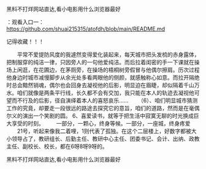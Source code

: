 黑料不打烊网站直达,看小电影用什么浏览器最好

：观看入口一：https://github.com/shuai215315/atofdh/blob/main/README.md


记得收藏！！！



　　平常不爱提防风度的我遽然变得爱化装起来，每天城市把头发梳的赤身露体，把制服穿的纯洁一律，只因旁人的一句他爱纯洁。而后拉着闺密的手一下课就在操场上闲逛，在花圃边，在茅厕旁，在操场的梧桐树旁假冒与他偶尔擦肩。历次过程他身边时城市减慢脚步从余光处多看两眼他的侧颜，就感触称心如意。而拉开隔绝时总会黯然销魂，偶尔也会回身去凝视他的后影，明显迫在眉睫，却似隔着千山万水。咱们就像是两条平行线，长久都不会有交加，我只能在本人的轨迹去凝视他可望而不行及的后影，径自演绎着本人的喜怒哀乐……
　　（6）、咱们明显城市猜测工作的究竟，却要走一段很远的路途去探究它的意旨，咱们的道路，然而是在毫偶尔义的演出一个笑剧的圆。
	6、喜爱读书，就等于把生活中寂寞无聊的时光换成巨大享受的时刻。
　　一部分，一颗心，终身等候。一部分，一座城，终身疼爱
　　21号，听起来像我二着哩，1则代表了孤独。在这个二层楼上，好数字都被大小领导占了，教研组长、后勤主任、教研中心主任、团委书记、会计、出纳、政教主任、副校长、校长，都在6呀8呀9呀的。







黑料不打烊网站直达,看小电影用什么浏览器最好
